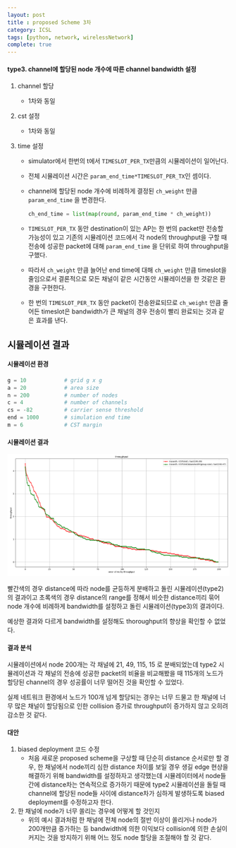 ```yaml
---
layout: post
title : proposed Scheme 3차
category: ICSL
tags: [python, network, wirelessNetwork]
complete: true
---
```


#### type3. channel에 할당된 node 개수에 따른 channel bandwidth 설정

1. channel 할당
   * 1차와 동일
  
2. cst 설정
   * 1차와 동일

3. time 설정
   * simulator에서 한번의 t에서 `TIMESLOT_PER_TX`만큼의 시뮬레이션이 일어난다.
   * 전체 시뮬레이션 시간은 `param_end_time*TIMESLOT_PER_TX`인 셈이다.
   * channel에 할당된 node 개수에 비례하게 결정된 `ch_weight` 만큼 `param_end_time` 을 변경한다.
        
        ```python
        ch_end_time = list(map(round, param_end_time * ch_weight))
        ```
    * `TIMESLOT_PER_TX` 동안 destination이 있는 AP는 한 번의 packet만 전송할 가능성이 있고 기존의 시뮬레이션 코드에서 각 node의 throughput을 구할 때 전송에 성공한 packet에 대해 `param_end_time` 을 단위로 하여 throughput을 구했다.
    * 따라서 `ch_weight` 만큼 늘어난 end time에 대해 `ch_weight` 만큼 timeslot을 줄임으로서 결론적으로 모든 채널이 같은 시간동안 시뮬레이션을 한 것같은 환경을 구현한다.
    * 한 번의 `TIMESLOT_PER_TX` 동안 packet이 전송완료되므로 `ch_weight` 만큼 줄어든 timeslot은 bandwidth가 큰 채널의 경우 전송이 빨리 완료되는 것과 같은 효과를 낸다.


## 시뮬레이션 결과

#### 시뮬레이션 환경

```python
g = 10	          # grid g x g
a = 20            # area size
n = 200           # number of nodes
c = 4             # number of channels
cs = -82          # carrier sense threshold
end = 1000        # simulation end time
m = 6             # CST margin
```

#### 시뮬레이션 결과

![throughput graph](/assets/images/20_total_tput.png)

빨간색의 경우 distance에 따라 node를 균등하게 분배하고 돌린 시뮬레이션(type2)의 결과이고 초록색의 경우 distance의 range를 정해서 비슷한 distance끼리 묶어 node 개수에 비례하게 bandwidth를 설정하고 돌린 시뮬레이션(type3)의 결과이다.


예상한 결과와 다르게 bandwidth를 설정해도 thoroughput의 향상을 확인할 수 없었다.


#### 결과 분석
시뮬레이션에서 node 200개는 각 채널에 21, 49, 115, 15 로 분배되었는데 type2 시뮬레이션과 각 채널의 전송에 성공한 packet의 비율을 비교해봤을 때 115개의 노드가 할당된 channel의 경우 성공률이 너무 떨어진 것을 확인할 수 있었다.

실제 네트워크 환경에서 노드가 100개 넘게 할당되는 경우는 너무 드물고 한 채널에 너무 많은 채널이 할당됨으로 인한 collision 증가로 throughput이 증가하지 않고 오히려 감소한 것 같다.


#### 대안

1. biased deployment 코드 수정
   * 처음 새로운 proposed scheme을 구상할 때 단순히 distance 순서로만 할 경우, 한 채널에서 node끼리 심한 distance 차이를 보일 경우 생길 edge 현상을 해결하기 위해 bandwidth를 설정하자고 생각했는데 시뮬레이터에서 node들 간에 distance차는 연속적으로 증가하기 때문에 type2 시뮬레이션을 돌릴 때 channel에 할당된 node들 사이에 distance차가 심하게 발생하도록 biased deployment를 수정하고자 한다.
2. 한 채널에 node가 너무 쏠리는 경우에 어떻게 할 것인지
   * 위의 예시 결과처럼 한 채널에 전체 node의 절반 이상이 쏠리거나 node가 200개만큼 증가하는 등 bandwidth에 의한 이익보다 collision에 의한 손실이 커지는 것을 방지하기 위해 어느 정도 node 할당을 조절해야 할 것 같다.